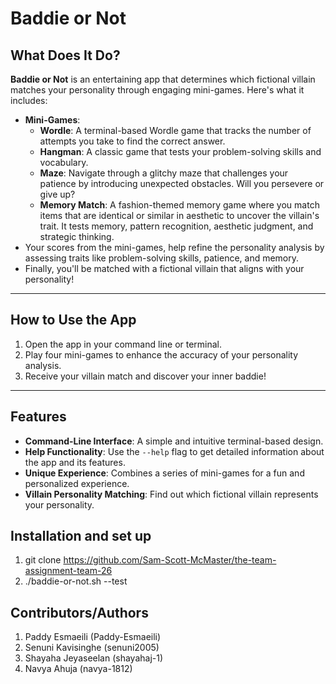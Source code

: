 # Baddie or Not 

## What Does It Do?
**Baddie or Not** is an entertaining app that determines which fictional villain matches your personality through engaging mini-games. Here's what it includes:

- **Mini-Games**:
    - **Wordle**: A terminal-based Wordle game that tracks the number of attempts you take to find the correct answer.
    - **Hangman**: A classic game that tests your problem-solving skills and vocabulary.
    - **Maze**: Navigate through a glitchy maze that challenges your patience by introducing unexpected obstacles. Will you persevere or give up?
    - **Memory Match**: A fashion-themed memory game where you match items that are identical or similar in aesthetic to uncover the villain's trait. It tests memory, pattern recognition, aesthetic judgment, and strategic thinking.
- Your scores from the mini-games, help refine the personality analysis by assessing traits like problem-solving skills, patience, and memory.
- Finally, you'll be matched with a fictional villain that aligns with your personality!

---

## How to Use the App
1. Open the app in your command line or terminal.
2. Play four mini-games to enhance the accuracy of your personality analysis.
3. Receive your villain match and discover your inner baddie!

---

## Features
- **Command-Line Interface**: A simple and intuitive terminal-based design.
- **Help Functionality**: Use the `--help` flag to get detailed information about the app and its features.
- **Unique Experience**: Combines a series of mini-games for a fun and personalized experience.
- **Villain Personality Matching**: Find out which fictional villain represents your personality.

## Installation and set up 
1. git clone https://github.com/Sam-Scott-McMaster/the-team-assignment-team-26
2. ./baddie-or-not.sh --test

## Contributors/Authors
1. Paddy Esmaeili (Paddy-Esmaeili)
2. Senuni Kavisinghe (senuni2005)
3. Shayaha Jeyaseelan (shayahaj-1)
4. Navya Ahuja (navya-1812)
